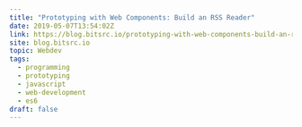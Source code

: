 ```yaml
---
title: "Prototyping with Web Components: Build an RSS Reader"
date: 2019-05-07T13:54:02Z
link: https://blog.bitsrc.io/prototyping-with-web-components-build-an-rss-reader-5bb753508d48?source=rss----5c2fdf847f4a---4&utm_medium=RSS&utm_source=news.12bit.vn
site: blog.bitsrc.io
topic: Webdev
tags:
  - programming
  - prototyping
  - javascript
  - web-development
  - es6
draft: false
---
```

